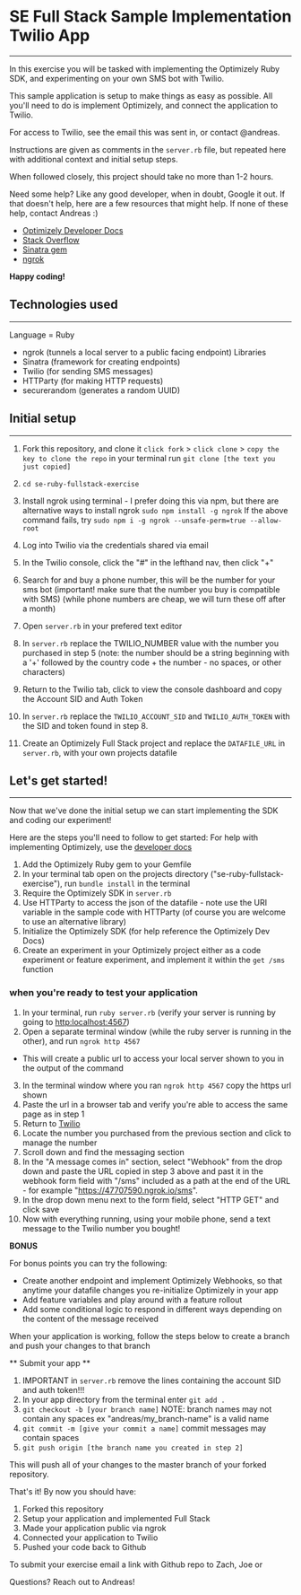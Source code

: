 # SE Full Stack Sample Implementation Twilio App
--- 

In this exercise you will be tasked with implementing the Optimizely Ruby SDK, and experimenting on your own SMS bot with Twilio.

This sample application is setup to make things as easy as possible. All you'll need to do is implement Optimizely, and connect the application to Twilio.

For access to Twilio, see the email this was sent in, or contact @andreas.

Instructions are given as comments in the ```server.rb``` file, but repeated here with additional context and initial setup steps.

When followed closely, this project should take no more than 1-2 hours.

Need some help? Like any good developer, when in doubt, Google it out. If that doesn't help, here are a few resources that might help. If none of these help, contact Andreas :)

- [Optimizely Developer Docs](https://developers.optimizely.com)
- [Stack Overflow](https://stackoverflow.com)
- [Sinatra gem](http://sinatrarb.com/)
- [ngrok](https://www.npmjs.com/package/ngrok)

**Happy coding!**

## Technologies used
---
Language = Ruby

- ngrok (tunnels a local server to a public facing endpoint)
Libraries
- Sinatra (framework for creating endpoints)
- Twilio (for sending SMS messages)
- HTTParty (for making HTTP requests)
- securerandom (generates a random UUID)

## Initial setup
---

1. Fork this repository, and clone it
```click fork``` > ```click clone``` > ```copy the key to clone the repo``` in your terminal run ```git clone [the text you just copied]```
2. ```cd se-ruby-fullstack-exercise```
3. Install ngrok using terminal - I prefer doing this via npm, but there are alternative ways to install ngrok
```sudo npm install -g ngrok```
If the above command fails, try ```sudo npm i -g ngrok --unsafe-perm=true --allow-root```

4. Log into Twilio via the credentials shared via email
5. In the Twilio console, click the "#" in the lefthand nav, then click "+"
6. Search for and buy a phone number, this will be the number for your sms bot (important! make sure that the number you buy is compatible with SMS) (while phone numbers are cheap, we will turn these off after a month)
7. Open ```server.rb``` in your prefered text editor
8. In ```server.rb``` replace the TWILIO_NUMBER value with the number you purchased in step 5 (note: the number should be a string beginning with a '+' followed by the country code + the number - no spaces, or other characters)
9. Return to the Twilio tab, click to view the console dashboard and copy the Account SID and Auth Token
9. In ```server.rb``` replace the ```TWILIO_ACCOUNT_SID``` and ```TWILIO_AUTH_TOKEN``` with the SID and token found in step 8.
10. Create an Optimizely Full Stack project and replace the ```DATAFILE_URL``` in ```server.rb```, with your own projects datafile

## Let's get started!
---

Now that we've done the initial setup we can start implementing the SDK and coding our experiment!

Here are the steps you'll need to follow to get started:
For help with implementing Optimizely, use the [developer docs](https://developers.optimizely.com/x/solutions/sdks/reference/?language=ruby)

1. Add the Optimizely Ruby gem to your Gemfile
2. In your terminal tab open on the projects directory ("se-ruby-fullstack-exercise"), run ```bundle install``` in the terminal
3. Require the Optimizely SDK in ```server.rb```
4. Use HTTParty to access the json of the datafile - note use the URI variable in the sample code with HTTParty (of course you are welcome to use an alternative library)
5. Initialize the Optimizely SDK (for help reference the Optimizely Dev Docs)
6. Create an experiment in your Optimizely project either as a code experiment or feature experiment, and implement it within the ```get /sms``` function

### when you're ready to test your application

1. In your terminal, run ```ruby server.rb``` (verify your server is running by going to [http:localhost:4567](http:localhost:4567))
2. Open a separate terminal window (while the ruby server is running in the other), and run ```ngrok http 4567``` 
- This will create a public url to access your local server shown to you in the output of the command
3. In the terminal window where you ran ```ngrok http 4567``` copy the https url shown
4. Paste the url in a browser tab and verify you're able to access the same page as in step 1
5. Return to [Twilio](https://twilio.com/numbers)
6. Locate the number you purchased from the previous section and click to manage the number
7. Scroll down and find the messaging section
8. In the "A message comes in" section, select "Webhook" from the drop down and paste the URL copied in step 3 above and past it in the webhook form field with "/sms" included as a path at the end of the URL - for example "https://47707590.ngrok.io/sms".
9. In the drop down menu next to the form field, select "HTTP GET" and click save
10. Now with everything running, using your mobile phone, send a text message to the Twilio number you bought!

**BONUS**

For bonus points you can try the following:

- Create another endpoint and implement Optimizely Webhooks, so that anytime your datafile changes you re-initialize Optimizely in your app
- Add feature variables and play around with a feature rollout
- Add some conditional logic to respond in different ways depending on the content of the message received

When your application is working, follow the steps below to create a branch and push your changes to that branch

** Submit your app **

1. IMPORTANT in ```server.rb``` remove the lines containing the account SID and auth token!!!
2. In your app directory from the terminal enter ```git add .```
3. ```git checkout -b [your branch name]``` NOTE: branch names may not contain any spaces ex "andreas/my_branch-name" is a valid name
4. ```git commit -m [give your commit a name]``` commit messages may contain spaces
5. ```git push origin [the branch name you created in step 2]```

This will push all of your changes to the master branch of your forked repository.

That's it! By now you should have:
1. Forked this repository
2. Setup your application and implemented Full Stack
3. Made your application public via ngrok
4. Connected your application to Twilio
5. Pushed your code back to Github

To submit your exercise email a link with Github repo to Zach, Joe or

Questions? Reach out to Andreas!
